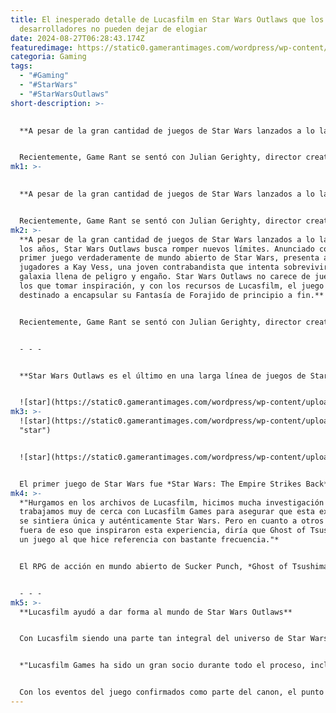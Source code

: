 ```yaml
---
title: El inesperado detalle de Lucasfilm en Star Wars Outlaws que los
  desarrolladores no pueden dejar de elogiar
date: 2024-08-27T06:28:43.174Z
featuredimage: https://static0.gamerantimages.com/wordpress/wp-content/uploads/2024/08/star-wars-outlaws-game-rant-advance-dev-praises-lucasfilms-attention-to-detail-feature.jpg?q=49&fit=crop&w=1100&h=618&dpr=2
categoria: Gaming
tags:
  - "#Gaming"
  - "#StarWars"
  - "#StarWarsOutlaws"
short-description: >-
  

  **A pesar de la gran cantidad de juegos de Star Wars lanzados a lo largo de los años, Star Wars Outlaws busca romper nuevos límites. Anunciado como el primer juego verdaderamente de mundo abierto de Star Wars, presenta a los jugadores a Kay Vess, una joven contrabandista que intenta sobrevivir en una galaxia llena de peligro y engaño. Star Wars Outlaws no carece de juegos de los que tomar inspiración, y con los recursos de Lucasfilm, el juego está destinado a encapsular su Fantasía de Forajido de principio a fin.**


  Recientemente, Game Rant se sentó con Julian Gerighty, director creativo de Massive Entertainment, para discutir cuáles, si es que hay alguno, otros juegos de Star Wars (o juegos en general) han influido en Outlaws. También habló sobre la importancia de tener a Lucasf
mk1: >-
  

  **A pesar de la gran cantidad de juegos de Star Wars lanzados a lo largo de los años, Star Wars Outlaws busca romper nuevos límites. Anunciado como el primer juego verdaderamente de mundo abierto de Star Wars, presenta a los jugadores a Kay Vess, una joven contrabandista que intenta sobrevivir en una galaxia llena de peligro y engaño. Star Wars Outlaws no carece de juegos de los que tomar inspiración, y con los recursos de Lucasfilm, el juego está destinado a encapsular su Fantasía de Forajido de principio a fin.**


  Recientemente, Game Rant se sentó con Julian Gerighty, director creativo de Massive Entertainment, para discutir cuáles, si es que hay alguno, otros juegos de Star Wars (o juegos en general) han influido en Outlaws. También habló sobre la importancia de tener a Lucasfilm Games involucrado, ya que ayudó a darle al juego una sensación auténtica de Star Wars que los fanáticos han llegado a esperar de los proyectos relacionados.
mk2: >-
  **A pesar de la gran cantidad de juegos de Star Wars lanzados a lo largo de
  los años, Star Wars Outlaws busca romper nuevos límites. Anunciado como el
  primer juego verdaderamente de mundo abierto de Star Wars, presenta a los
  jugadores a Kay Vess, una joven contrabandista que intenta sobrevivir en una
  galaxia llena de peligro y engaño. Star Wars Outlaws no carece de juegos de
  los que tomar inspiración, y con los recursos de Lucasfilm, el juego está
  destinado a encapsular su Fantasía de Forajido de principio a fin.**


  Recientemente, Game Rant se sentó con Julian Gerighty, director creativo de Massive Entertainment, para discutir cuáles, si es que hay alguno, otros juegos de Star Wars (o juegos en general) han influido en Outlaws. También habló sobre la importancia de tener a Lucasfilm Games involucrado, ya que ayudó a darle al juego una sensación auténtica de Star Wars que los fanáticos han llegado a esperar de los proyectos relacionados.


  - - -


  **Star Wars Outlaws es el último en una larga línea de juegos de Star Wars**


  ![star](https://static0.gamerantimages.com/wordpress/wp-content/uploads/2024/08/star-wars-outlaws-game-rant-advance-han-solo-frozen-carbonite-1.jpg?q=49&fit=crop&w=750&h=422&dpr=2 "star")
mk3: >-
  ![star](https://static0.gamerantimages.com/wordpress/wp-content/uploads/2024/08/star-wars-outlaws-game-rant-advance-rancor.jpg?q=49&fit=crop&w=750&h=422&dpr=2
  "star")


  ![star](https://static0.gamerantimages.com/wordpress/wp-content/uploads/2024/08/star-wars-outlaws-game-rant-advance-lando-calrissian.jpg?q=49&fit=crop&w=750&h=422&dpr=2 "star")


  El primer juego de Star Wars fue *Star Wars: The Empire Strikes Back*, lanzado en 1982 para el Atari 2600. Desde entonces, han seguido más de 100 juegos, abarcando múltiples géneros y períodos de tiempo. Recientemente, juegos como la franquicia *Star Wars Jedi* han elevado el nivel en términos de lo que los fanáticos deberían esperar de los juegos de Star Wars, y Outlaws espera ir un paso más allá. Cuando se le preguntó de qué otros juegos tomó inspiración Outlaws, Gerighty explicó:
mk4: >-
  *"Hurgamos en los archivos de Lucasfilm, hicimos mucha investigación y
  trabajamos muy de cerca con Lucasfilm Games para asegurar que esta experiencia
  se sintiera única y auténticamente Star Wars. Pero en cuanto a otros juegos
  fuera de eso que inspiraron esta experiencia, diría que Ghost of Tsushima es
  un juego al que hice referencia con bastante frecuencia."*


  El RPG de acción en mundo abierto de Sucker Punch, *Ghost of Tsushima*, fue ampliamente elogiado por la crítica cuando se lanzó en 2019 gracias a su combate fluido, su mundo inmersivo y su fuerte historia. Muchos esperan con ansias una secuela. Aunque los paralelismos entre *Tsushima* y *Outlaws* pueden no ser inmediatamente obvios, principalmente debido a sus entornos tan diferentes, será interesante ver si este vínculo se vuelve más evidente a medida que los jugadores comiencen a invertir horas en el juego después de su lanzamiento.


  - - -
mk5: >-
  **Lucasfilm ayudó a dar forma al mundo de Star Wars Outlaws**


  Con Lucasfilm siendo una parte tan integral del universo de Star Wars, era obviamente importante para Massive Entertainment asegurar que Lucasfilm Games pudiera estar activamente involucrado en el desarrollo del juego en todo momento. Gerighty se mostró entusiasta al explicar cuán importante fue su participación para ayudar a garantizar que el proyecto se sintiera auténtico.


  *"Lucasfilm Games ha sido un gran socio durante todo el proceso, incluso sugiriendo el período de tiempo para nuestro juego. Realmente piensas que conoces Star Wars hasta que comienzas a trabajar en ello y te das cuenta de cuánta atención al detalle ponen en cada escena, cada ubicación, cada nave o personaje; ha sido genial trabajar con ellos y crear nuevos personajes, lunas, flora y fauna, e incluso vehículos que existirán en esta galaxia para siempre."*


  Con los eventos del juego confirmados como parte del canon, el punto de Gerighty sobre cómo estas nuevas creaciones serán parte del universo de Star Wars para siempre es extremadamente relevante. Todo lo que se ha creado para *Outlaws* formará parte del extenso lore de Star Wars, por lo que todo lo que se añada debe encajar en el canon de alguna manera. Afortunadamente, la experiencia de Lucasfilm brilla al garantizar que *Star Wars Outlaws* cumpla con su papel. La atención al detalle que se ha puesto en todo el proyecto es evidente, y los fanáticos deberían sentirse seguros sabiendo que la IP ha sido manejada con el nivel adecuado de cuidado y respeto que exige.\*\*
---
```

